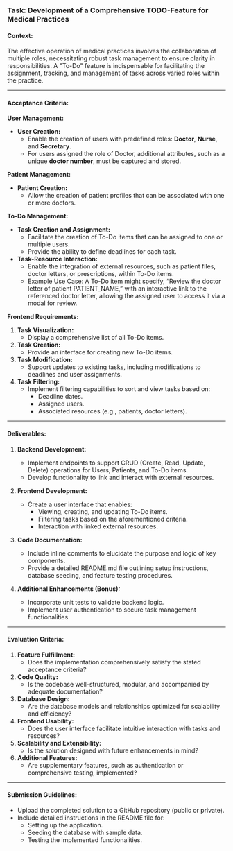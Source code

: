 ### Task: Development of a Comprehensive TODO-Feature for Medical Practices

#### Context:
The effective operation of medical practices involves the collaboration of multiple roles, necessitating robust task management to ensure clarity in responsibilities. A "To-Do" feature is indispensable for facilitating the assignment, tracking, and management of tasks across varied roles within the practice.

---

#### **Acceptance Criteria:**

**User Management:**

- **User Creation:**
  - Enable the creation of users with predefined roles: **Doctor**, **Nurse**, and **Secretary**.
  - For users assigned the role of Doctor, additional attributes, such as a unique **doctor number**, must be captured and stored.

**Patient Management:**

- **Patient Creation:**
  - Allow the creation of patient profiles that can be associated with one or more doctors.

**To-Do Management:**

- **Task Creation and Assignment:**
  - Facilitate the creation of To-Do items that can be assigned to one or multiple users.
  - Provide the ability to define deadlines for each task.
- **Task-Resource Interaction:**
  - Enable the integration of external resources, such as patient files, doctor letters, or prescriptions, within To-Do items.
  - Example Use Case: A To-Do item might specify, “Review the doctor letter of patient PATIENT_NAME,” with an interactive link to the referenced doctor letter, allowing the assigned user to access it via a modal for review.

**Frontend Requirements:**

1. **Task Visualization:**
   - Display a comprehensive list of all To-Do items.
2. **Task Creation:**
   - Provide an interface for creating new To-Do items.
3. **Task Modification:**
   - Support updates to existing tasks, including modifications to deadlines and user assignments.
4. **Task Filtering:**
   - Implement filtering capabilities to sort and view tasks based on:
     - Deadline dates.
     - Assigned users.
     - Associated resources (e.g., patients, doctor letters).

---

#### **Deliverables:**

1. **Backend Development:**
   - Implement endpoints to support CRUD (Create, Read, Update, Delete) operations for Users, Patients, and To-Do items.
   - Develop functionality to link and interact with external resources.

2. **Frontend Development:**
   - Create a user interface that enables:
     - Viewing, creating, and updating To-Do items.
     - Filtering tasks based on the aforementioned criteria.
     - Interaction with linked external resources.

3. **Code Documentation:**
   - Include inline comments to elucidate the purpose and logic of key components.
   - Provide a detailed README.md file outlining setup instructions, database seeding, and feature testing procedures.

4. **Additional Enhancements (Bonus):**
   - Incorporate unit tests to validate backend logic.
   - Implement user authentication to secure task management functionalities.

---

#### **Evaluation Criteria:**

1. **Feature Fulfillment:**
   - Does the implementation comprehensively satisfy the stated acceptance criteria?
2. **Code Quality:**
   - Is the codebase well-structured, modular, and accompanied by adequate documentation?
3. **Database Design:**
   - Are the database models and relationships optimized for scalability and efficiency?
4. **Frontend Usability:**
   - Does the user interface facilitate intuitive interaction with tasks and resources?
5. **Scalability and Extensibility:**
   - Is the solution designed with future enhancements in mind?
6. **Additional Features:**
   - Are supplementary features, such as authentication or comprehensive testing, implemented?

---

#### Submission Guidelines:

- Upload the completed solution to a GitHub repository (public or private).
- Include detailed instructions in the README file for:
  - Setting up the application.
  - Seeding the database with sample data.
  - Testing the implemented functionalities.

